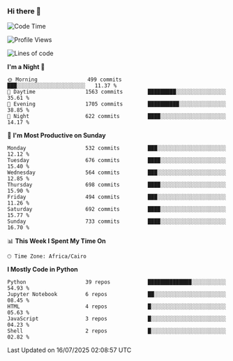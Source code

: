 ### Hi there 👋

<!--
**AMR-KELEG/AMR-KELEG** is a ✨ _special_ ✨ repository because its `README.md` (this file) appears on your GitHub profile.

Here are some ideas to get you started:

- 🔭 I’m currently working on ...
- 🌱 I’m currently learning ...
- 👯 I’m looking to collaborate on ...
- 🤔 I’m looking for help with ...
- 💬 Ask me about ...
- 📫 How to reach me: ...
- 😄 Pronouns: ...
- ⚡ Fun fact: ...
-->

<!--START_SECTION:waka-->
![Code Time](http://img.shields.io/badge/Code%20Time-0%20secs-blue)

![Profile Views](http://img.shields.io/badge/Profile%20Views-2-blue)

![Lines of code](https://img.shields.io/badge/From%20Hello%20World%20I%27ve%20Written-25.7%20million%20lines%20of%20code-blue)

**I'm a Night 🦉** 

```text
🌞 Morning                499 commits         ███░░░░░░░░░░░░░░░░░░░░░░   11.37 % 
🌆 Daytime                1563 commits        █████████░░░░░░░░░░░░░░░░   35.61 % 
🌃 Evening                1705 commits        ██████████░░░░░░░░░░░░░░░   38.85 % 
🌙 Night                  622 commits         ████░░░░░░░░░░░░░░░░░░░░░   14.17 % 
```
📅 **I'm Most Productive on Sunday** 

```text
Monday                   532 commits         ███░░░░░░░░░░░░░░░░░░░░░░   12.12 % 
Tuesday                  676 commits         ████░░░░░░░░░░░░░░░░░░░░░   15.40 % 
Wednesday                564 commits         ███░░░░░░░░░░░░░░░░░░░░░░   12.85 % 
Thursday                 698 commits         ████░░░░░░░░░░░░░░░░░░░░░   15.90 % 
Friday                   494 commits         ███░░░░░░░░░░░░░░░░░░░░░░   11.26 % 
Saturday                 692 commits         ████░░░░░░░░░░░░░░░░░░░░░   15.77 % 
Sunday                   733 commits         ████░░░░░░░░░░░░░░░░░░░░░   16.70 % 
```


📊 **This Week I Spent My Time On** 

```text
🕑︎ Time Zone: Africa/Cairo
```

**I Mostly Code in Python** 

```text
Python                   39 repos            ██████████████░░░░░░░░░░░   54.93 % 
Jupyter Notebook         6 repos             ██░░░░░░░░░░░░░░░░░░░░░░░   08.45 % 
HTML                     4 repos             █░░░░░░░░░░░░░░░░░░░░░░░░   05.63 % 
JavaScript               3 repos             █░░░░░░░░░░░░░░░░░░░░░░░░   04.23 % 
Shell                    2 repos             █░░░░░░░░░░░░░░░░░░░░░░░░   02.82 % 
```




 Last Updated on 16/07/2025 02:08:57 UTC
<!--END_SECTION:waka-->
